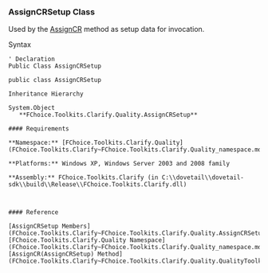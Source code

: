 ﻿### AssignCRSetup Class

Used by the [AssignCR](FChoice.Toolkits.Clarify~FChoice.Toolkits.Clarify.Quality.QualityToolkit~AssignCR(AssignCRSetup).md) method as setup data for invocation.

Syntax

```vbnet
' Declaration
Public Class AssignCRSetup 

public class AssignCRSetup 

Inheritance Hierarchy

System.Object  
   **FChoice.Toolkits.Clarify.Quality.AssignCRSetup**  

#### Requirements

**Namespace:** [FChoice.Toolkits.Clarify.Quality](FChoice.Toolkits.Clarify~FChoice.Toolkits.Clarify.Quality_namespace.md)

**Platforms:** Windows XP, Windows Server 2003 and 2008 family

**Assembly:** FChoice.Toolkits.Clarify (in C:\\dovetail\\dovetail-sdk\\build\\Release\\FChoice.Toolkits.Clarify.dll)



#### Reference

[AssignCRSetup Members](FChoice.Toolkits.Clarify~FChoice.Toolkits.Clarify.Quality.AssignCRSetup_members.md)  
[FChoice.Toolkits.Clarify.Quality Namespace](FChoice.Toolkits.Clarify~FChoice.Toolkits.Clarify.Quality_namespace.md)  
[AssignCR(AssignCRSetup) Method](FChoice.Toolkits.Clarify~FChoice.Toolkits.Clarify.Quality.QualityToolkit~AssignCR(AssignCRSetup).md)